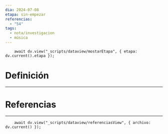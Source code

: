 ```yaml
---
dia: 2024-07-08
etapa: sin-empezar
referencias:
  - "54"
tags:
  - nota/investigacion
  - música
---
```

```dataviewjs
	await dv.view("_scripts/dataview/mostarEtapa", { etapa: dv.current().etapa });
```
# Definición
---



# Referencias
---
```dataviewjs
	await dv.view("_scripts/dataview/referenciasView", { archivo: dv.current() });
```